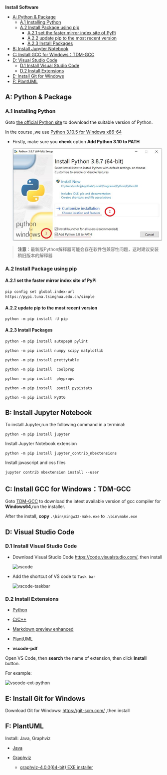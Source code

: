 

**Install Software**


<!-- TOC -->

- [A: Python & Package](#a-python--package)
  - [A.1 Installing Python](#a1-installing-python)
  - [A.2 Install Package using pip](#a2-install-package-using-pip)
    - [A.2.1 set the faster mirror index site of PyPi](#a21-set-the-faster-mirror-index-site-of-pypi)
    - [A.2.2 update pip to the most recent version](#a22-update-pip-to-the-most-recent-version)
    - [A.2.3 Install  Packages](#a23-install--packages)
- [B: Install Jupyter Notebook](#b-install-jupyter-notebook)
- [C: Install GCC for Windows：TDM-GCC](#c-install-gcc-for-windowstdm-gcc)
- [D: Visual Studio Code](#d-visual-studio-code)
  - [D.1 Install Visual Studio Code](#d1-install-visual-studio-code)
  - [D.2 Install Extensions](#d2-install-extensions)
- [E: Install Git for Windows](#e-install-git-for-windows)
- [F: PlantUML](#f-plantuml)

<!-- /TOC -->
## A: Python & Package

### A.1 Installing Python 

Goto [the official Python site](https://www.python.org/downloads/) to download the suitable version of Python.

In the course ,we use [Python 3.10.5 for Windows x86-64](https://www.python.org/ftp/python/3.10.5/python-3.10.5-amd64.exe)  

* Firstly, make sure you **check** option **Add Python 3.10 to PATH**

  ![Python3-install-path](./img/python38-install-path.jpg) 

>**注意**：最新版Python解释器可能会存在软件包兼容性问题，这时建议安装稍旧版本的解释器

### A.2 Install Package using pip

#### A.2.1 set the faster mirror index site of PyPi

```shell
pip config set global.index-url https://pypi.tuna.tsinghua.edu.cn/simple
```

#### A.2.2 update pip to the most recent version

```shell
python -m pip install -U pip
```

#### A.2.3 Install  Packages

```shell
python -m pip install autopep8 pylint
```

```shell 
python -m pip install numpy scipy matplotlib
``` 

```shell 
python -m pip install prettytable
```

```shell 
python -m pip install  coolprop 
``` 

```shell 
python -m pip install  phyprops 
```
```shell
python -m pip install  psutil pypistats   
```

```shell
python -m pip install PyQt6  
```

## B: Install Jupyter Notebook

To install Jupyter,run the following command in a terminal:

```shell 
python -m pip install jupyter
```

Install Jupyter Notebook extension

```shell 
python -m pip install jupyter_contrib_nbextensions
```

Install javascript and css files

```shell 
jupyter contrib nbextension install --user
```

## C: Install GCC for Windows：TDM-GCC

Goto [TDM-GCC](https://jmeubank.github.io/tdm-gcc/) to download the latest available version of gcc compiler for **Windows64**,run the installer.

After the install, **copy**  `.\bin\mingw32-make.exe` to  `.\bin\make.exe`

## D: Visual Studio Code

### D.1 Install Visual Studio Code 
 
* Download  Visual Studio Code https://code.visualstudio.com/, then install

   ![vscode](./img/vscode.jpg)

* Add the shortcut of VS code to `Task bar`

   ![vscode-taskbar](./img/vscode-taskbar.jpg)
 
### D.2 Install Extensions

* [Python](https://code.visualstudio.com/docs/languages/python)

* [C/C++](https://code.visualstudio.com/docs/languages/cpp)

* [Markdown preview enhanced](https://shd101wyy.github.io/markdown-preview-enhanced/#/zh-cn/)

* [PlantUML](https://github.com/qjebbs/vscode-plantuml/)

* **vscode-pdf**

Open VS Code, then **search** the name of extension, then click **Install** button.

For example:

  ![vscode-ext-python](./img/vscode-ext-python.jpg)


## E: Install Git for Windows

Download Git for Windows: https://git-scm.com/ ,then install

## F: PlantUML

Install: Java, Graphviz

* [Java](https://www.java.com/en/download/)

* [Graphviz](https://graphviz.org/download/)

   * [graphviz-4.0.0(64-bit) EXE installer](https://gitlab.com/api/v4/projects/4207231/packages/generic/graphviz-releases/4.0.0/windows_10_cmake_Release_graphviz-install-4.0.0-win64.exe)